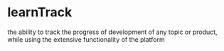 # learnTrack
the ability to track the progress of development of any topic or product, while using the extensive functionality of the platform
